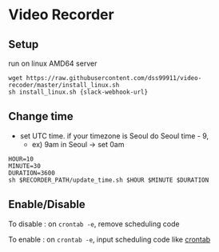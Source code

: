 # Video Recorder

## Setup
run on linux AMD64 server
```shell
wget https://raw.githubusercontent.com/dss99911/video-recoder/master/install_linux.sh
sh install_linux.sh {slack-webhook-url}
```

## Change time
- set UTC time. if your timezone is Seoul do Seoul time - 9, 
  - ex) 9am in Seoul -> set 0am
```shell
HOUR=10
MINUTE=30
DURATION=3600
sh $RECORDER_PATH/update_time.sh $HOUR $MINUTE $DURATION 
```

## Enable/Disable
To disable : on `crontab -e`, remove scheduling code

To enable : on `crontab -e`, input scheduling code like [crontab](crontab)

